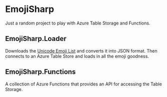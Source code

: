 # EmojiSharp

Just a random project to play with Azure Table Storage and Functions.

## EmojiSharp.Loader

Downloads the [Unicode Emoji List](https://unicode.org/emoji/charts/emoji-list.html) and converts it into JSON format. Then connects to an Azure Table Store and loads in all the emoji goodness.

## EmojiSharp.Functions

A collection of Azure Functions that provides an API for accessing the Table Storage.